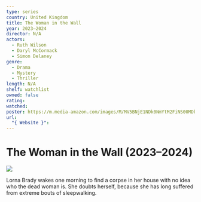 ```yaml
---
type: series
country: United Kingdom
title: The Woman in the Wall
year: 2023–2024
director: N/A
actors:
  - Ruth Wilson
  - Daryl McCormack
  - Simon Delaney
genre:
  - Drama
  - Mystery
  - Thriller
length: N/A
shelf: watchlist
owned: false
rating:
watched:
poster: https://m.media-amazon.com/images/M/MV5BNjE1NDk0NmYtM2FiNS00MDkwLWI4NTgtNTNjY2YyOWYyMzgxXkEyXkFqcGc@._V1_SX300.jpg
url:
  "{ Website }":
---
```


# The Woman in the Wall (2023–2024)

![](https://m.media-amazon.com/images/M/MV5BNjE1NDk0NmYtM2FiNS00MDkwLWI4NTgtNTNjY2YyOWYyMzgxXkEyXkFqcGc@._V1_SX300.jpg)

Lorna Brady wakes one morning to find a corpse in her house with no idea who the dead woman is. She doubts herself, because she has long suffered from extreme bouts of sleepwalking.